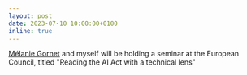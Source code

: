 ```yaml
---
layout: post
date: 2023-07-10 10:00:00+0100
inline: true
---
```


[Mélanie Gornet]() and myself will be holding a seminar at the European Council, titled "Reading the AI Act with a technical lens"
